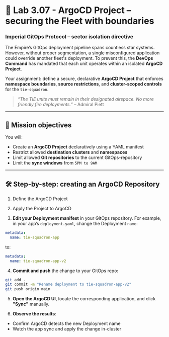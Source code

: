 # 🧭 Lab 3.07 - ArgoCD Project – securing the Fleet with boundaries

### **Imperial GitOps Protocol – sector isolation directive**

The Empire’s GitOps deployment pipeline spans countless star systems. However, without proper segmentation, a single misconfigured application could override another fleet's deployment. To prevent this, the **DevOps Command** has mandated that each unit operates within an isolated **ArgoCD Project**.

Your assignment: define a secure, declarative **ArgoCD Project** that enforces **namespace boundaries**, **source restrictions**, and **cluster-scoped controls** for the `tie-squadron`.

> *“The TIE units must remain in their designated airspace. No more friendly fire deployments.”* – Admiral Piett

---

## 🎯 Mission objectives

You will:

* Create an **ArgoCD Project** declaratively using a YAML manifest
* Restrict allowed **destination clusters** and **namespaces**
* Limit allowed **Git repositories** to the current GitOps-repository
* Limit the **sync windows** from `5PM to 9AM`

---

## 🛠️ Step-by-step: creating an ArgoCD Repository

01. Define the ArgoCD Project

02. Apply the Project to ArgoCD

03. **Edit your Deployment manifest** in your GitOps repository.
   For example, in your app’s `deployment.yaml`, change the Deployment `name`:

   ```yaml
   metadata:
     name: tie-squadron-app
   ```

   to:

   ```yaml
   metadata:
     name: tie-squadron-app-v2
   ```

04. **Commit and push** the change to your GitOps repo:

   ```bash
   git add .
   git commit -m "Rename deployment to tie-squadron-app-v2"
   git push origin main
   ```

05. **Open the ArgoCD UI**, locate the corresponding application, and click **"Sync"** manually.

06. **Observe the results**:

   * Confirm ArgoCD detects the new Deployment name
   * Watch the app sync and apply the change in-cluster